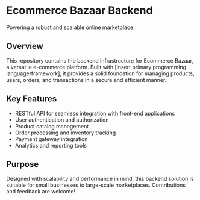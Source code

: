 # Ecommerce Bazaar Backend

Powering a robust and scalable online marketplace

## Overview

This repository contains the backend infrastructure for Ecommerce Bazaar, a versatile e-commerce platform. Built with [insert primary programming language/framework], it provides a solid foundation for managing products, users, orders, and transactions in a secure and efficient manner.

## Key Features

- RESTful API for seamless integration with front-end applications
- User authentication and authorization
- Product catalog management
- Order processing and inventory tracking
- Payment gateway integration
- Analytics and reporting tools

## Purpose

Designed with scalability and performance in mind, this backend solution is suitable for small businesses to large-scale marketplaces. Contributions and feedback are welcome!
